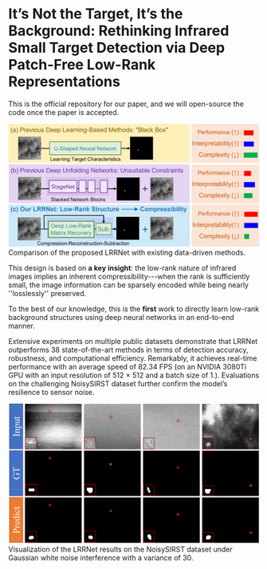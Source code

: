 # It’s Not the Target, It’s the Background: Rethinking Infrared Small Target Detection via Deep Patch-Free Low-Rank Representations

This is the official repository for our paper, and we will open-source the code once the paper is accepted.

![Comparison of the proposed LRRNet with existing data-driven methods.](https://github.com/HaLongbao/LRRNet/blob/main/teaser.png)
Comparison of the proposed LRRNet with existing data-driven methods.

This design is based on **a key insight**: the low-rank nature of infrared images implies an inherent compressibility---when the rank is sufficiently small, the image information can be sparsely encoded while being nearly ''losslessly'' preserved. 

To the best of our knowledge, this is the **first** work to directly learn low-rank background structures using deep neural networks in an end-to-end manner.

Extensive experiments on multiple public datasets demonstrate that LRRNet outperforms 38 state-of-the-art methods in terms of detection accuracy, robustness, and computational efficiency. Remarkably, it achieves real-time performance with an average speed of 82.34 FPS (on an NVIDIA 3080Ti GPU with an input resolution of 512 × 512 and a batch size of 1.). Evaluations on the challenging NoisySIRST dataset further confirm the model’s resilience to sensor noise.

![](https://github.com/HaLongbao/LRRNet/blob/main/visual-v1.png)
Visualization of the LRRNet results on the NoisySIRST dataset under Gaussian white noise interference with a variance of 30.

